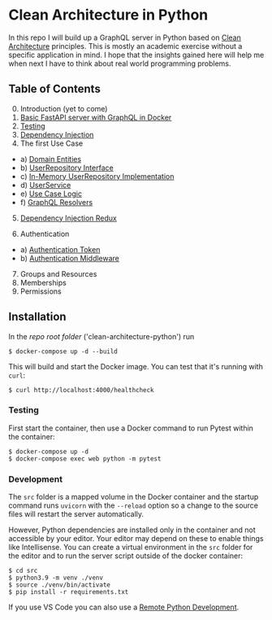 # Clean Architecture in Python

In this repo I will build up a GraphQL server in Python based on [Clean Architecture](https://blog.cleancoder.com/uncle-bob/2012/08/13/the-clean-architecture.html) principles. This is mostly an academic exercise without a specific application in mind. I hope that the insights gained here will help me when next I have to think about real world programming problems.

## Table of Contents

0. Introduction (yet to come)
1. [Basic FastAPI server with GraphQL in Docker](./src/docs/01_fastapi_graphql_docker.md)
2. [Testing](./src/docs/02_testing.md)
3. [Dependency Injection](./src/docs/03_dependency_injection.md)
4. The first Use Case

- a) [Domain Entities](./src/docs/04a_entities.md)
- b) [UserRepository Interface](./src/docs/04b_repository_interface.md)
- c) [In-Memory UserRepository Implementation](./src/docs/04c_memory_repository.md)
- d) [UserService](./src/docs/04d_user_service.md)
- e) [Use Case Logic](./src/docs/04e_list_users_use_case.md)
- f) [GraphQL Resolvers](./src/docs/04f_query_users_resolver.md)

5. [Dependency Injection Redux](./src/docs/05_di_redux.md)

6. Authentication

- a) [Authentication Token](./src/docs/06a_authentication.md)
- b) [Authentication Middleware](./src/docs/06b_auth_middleware.md)

7. Groups and Resources
8. Memberships
9. Permissions

## Installation

In the _repo root folder_ ('clean-architecture-python') run

```
$ docker-compose up -d --build
```

This will build and start the Docker image. You can test that it's running with `curl`:

```
$ curl http://localhost:4000/healthcheck
```

### Testing

First start the container, then use a Docker command to run Pytest within the container:

```
$ docker-compose up -d
$ docker-compose exec web python -m pytest
```

### Development

The `src` folder is a mapped volume in the Docker container and the startup command runs `uvicorn` with the `--reload` option so a change to the source files will restart the server automatically.

However, Python dependencies are installed only in the container and not accessible by your editor. Your editor may depend on these to enable things like Intellisense. You can create a virtual environment in the `src` folder for the editor and to run the server script outside of the docker container:

```
$ cd src
$ python3.9 -m venv ./venv
$ source ./venv/bin/activate
$ pip install -r requirements.txt
```

If you use VS Code you can also use a [Remote Python Development](https://devblogs.microsoft.com/python/remote-python-development-in-visual-studio-code/).
